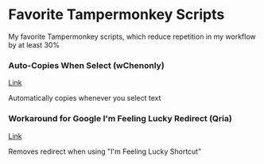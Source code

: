 # Favorite Tampermonkey Scripts
My favorite Tampermonkey scripts, which reduce repetition in my workflow by at least 30%

### Auto-Copies When Select (wChenonly)
[Link](https://greasyfork.org/en/scripts/469846-select-to-copy/code)

Automatically copies whenever you select text

### Workaround for Google I'm Feeling Lucky Redirect (Qria)
[Link](https://greasyfork.org/en/scripts/390770-workaround-for-google-i-m-feeling-lucky-redirect)

Removes redirect when using "I'm Feeling Lucky Shortcut"
